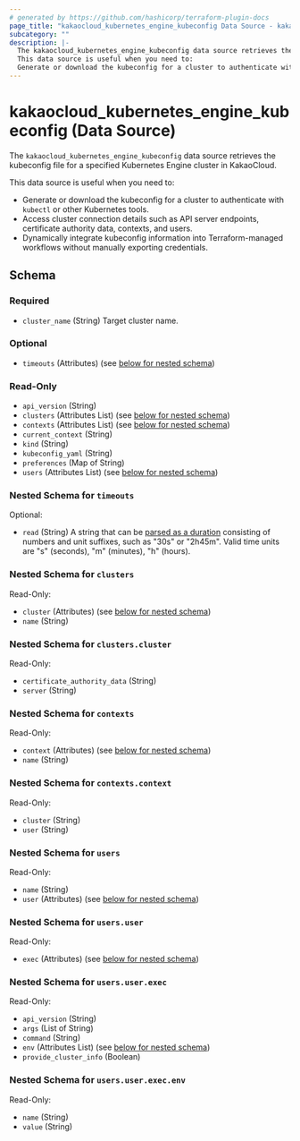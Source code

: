 ```yaml
---
# generated by https://github.com/hashicorp/terraform-plugin-docs
page_title: "kakaocloud_kubernetes_engine_kubeconfig Data Source - kakaocloud"
subcategory: ""
description: |-
  The kakaocloud_kubernetes_engine_kubeconfig data source retrieves the kubeconfig file for a specified Kubernetes Engine cluster in KakaoCloud.
  This data source is useful when you need to:
  Generate or download the kubeconfig for a cluster to authenticate with kubectl or other Kubernetes tools.Access cluster connection details such as API server endpoints, certificate authority data, contexts, and users.Dynamically integrate kubeconfig information into Terraform-managed workflows without manually exporting credentials.
---
```


# kakaocloud_kubernetes_engine_kubeconfig (Data Source)

The `kakaocloud_kubernetes_engine_kubeconfig` data source retrieves the kubeconfig file for a specified Kubernetes Engine cluster in KakaoCloud.  

This data source is useful when you need to:  
- Generate or download the kubeconfig for a cluster to authenticate with `kubectl` or other Kubernetes tools.  
- Access cluster connection details such as API server endpoints, certificate authority data, contexts, and users.  
- Dynamically integrate kubeconfig information into Terraform-managed workflows without manually exporting credentials.



<!-- schema generated by tfplugindocs -->
## Schema

### Required

- `cluster_name` (String) Target cluster name.

### Optional

- `timeouts` (Attributes) (see [below for nested schema](#nestedatt--timeouts))

### Read-Only

- `api_version` (String)
- `clusters` (Attributes List) (see [below for nested schema](#nestedatt--clusters))
- `contexts` (Attributes List) (see [below for nested schema](#nestedatt--contexts))
- `current_context` (String)
- `kind` (String)
- `kubeconfig_yaml` (String)
- `preferences` (Map of String)
- `users` (Attributes List) (see [below for nested schema](#nestedatt--users))

<a id="nestedatt--timeouts"></a>
### Nested Schema for `timeouts`

Optional:

- `read` (String) A string that can be [parsed as a duration](https://pkg.go.dev/time#ParseDuration) consisting of numbers and unit suffixes, such as "30s" or "2h45m". Valid time units are "s" (seconds), "m" (minutes), "h" (hours).


<a id="nestedatt--clusters"></a>
### Nested Schema for `clusters`

Read-Only:

- `cluster` (Attributes) (see [below for nested schema](#nestedatt--clusters--cluster))
- `name` (String)

<a id="nestedatt--clusters--cluster"></a>
### Nested Schema for `clusters.cluster`

Read-Only:

- `certificate_authority_data` (String)
- `server` (String)



<a id="nestedatt--contexts"></a>
### Nested Schema for `contexts`

Read-Only:

- `context` (Attributes) (see [below for nested schema](#nestedatt--contexts--context))
- `name` (String)

<a id="nestedatt--contexts--context"></a>
### Nested Schema for `contexts.context`

Read-Only:

- `cluster` (String)
- `user` (String)



<a id="nestedatt--users"></a>
### Nested Schema for `users`

Read-Only:

- `name` (String)
- `user` (Attributes) (see [below for nested schema](#nestedatt--users--user))

<a id="nestedatt--users--user"></a>
### Nested Schema for `users.user`

Read-Only:

- `exec` (Attributes) (see [below for nested schema](#nestedatt--users--user--exec))

<a id="nestedatt--users--user--exec"></a>
### Nested Schema for `users.user.exec`

Read-Only:

- `api_version` (String)
- `args` (List of String)
- `command` (String)
- `env` (Attributes List) (see [below for nested schema](#nestedatt--users--user--exec--env))
- `provide_cluster_info` (Boolean)

<a id="nestedatt--users--user--exec--env"></a>
### Nested Schema for `users.user.exec.env`

Read-Only:

- `name` (String)
- `value` (String)
